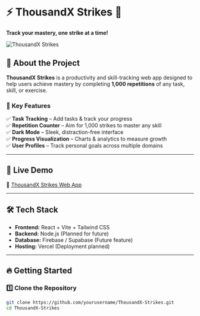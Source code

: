# ⚡ ThousandX Strikes 🚀  
**Track your mastery, one strike at a time!**  

![ThousandX Strikes](https://your-logo-url.com/logo.png)  

## 📖 About the Project  
**ThousandX Strikes** is a productivity and skill-tracking web app designed to help users achieve mastery by completing **1,000 repetitions** of any task, skill, or exercise.  

### 🎯 **Key Features**  
✅ **Task Tracking** – Add tasks & track your progress  
✅ **Repetition Counter** – Aim for 1,000 strikes to master any skill  
✅ **Dark Mode** – Sleek, distraction-free interface  
✅ **Progress Visualization** – Charts & analytics to measure growth  
✅ **User Profiles** – Track personal goals across multiple domains  

---

## 🚀 **Live Demo**  
🔗 [ThousandX Strikes Web App](https://your-live-demo-url.com)  

---

## 🛠️ **Tech Stack**  
- **Frontend:** React + Vite + Tailwind CSS  
- **Backend:** Node.js (Planned for future)  
- **Database:** Firebase / Supabase (Future feature)  
- **Hosting:** Vercel (Deployment planned)  

---

## 🔥 **Getting Started**  

### 1️⃣ **Clone the Repository**  
```sh
git clone https://github.com/yourusername/ThousandX-Strikes.git
cd ThousandX-Strikes
